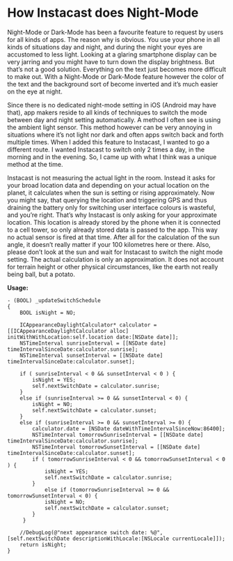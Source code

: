 # How Instacast does Night-Mode

Night-Mode or Dark-Mode has been a favourite feature to request by users for all kinds of apps. The reason why is obvious. You use your phone in all kinds of situations day and night, and during the night your eyes are accustomed to less light. Looking at a glaring smartphone display can be very jarring and you might have to turn down the display brightness. But that’s not a good solution. Everything on the text just becomes more difficult to make out. With a Night-Mode or Dark-Mode feature however the color of the text and the background sort of become inverted and it’s much easier on the eye at night.

Since there is no dedicated night-mode setting in iOS (Android may have that), app makers reside to all kinds of techniques to switch the mode between day and night setting automatically. A method I often see is using the ambient light sensor. This method however can be very annoying in situations where it’s not light nor dark and often apps switch back and forth multiple times. When I added this feature to Instacast, I wanted to go a different route. I wanted Instacast to switch only 2 times a day, in the morning and in the evening. So, I came up with what I think was a unique method at the time.

Instacast is not measuring the actual light in the room. Instead it asks for your broad location data and depending on your actual location on the planet, it calculates when the sun is setting or rising approximately. Now you might say, that querying the location and triggering GPS and thus draining the battery only for switching user interface colours is wasteful, and you’re right. That’s why Instacast is only asking for your approximate location. This location is already stored by the phone when it is connected to a cell tower, so only already stored data is passed to the app. This way no actual sensor is fired at that time. After all for the calculation of the sun angle, it doesn’t really matter if your 100 kilometres here or there. Also, please don’t look at the sun and wait for Instacast to switch the night mode setting. The actual calculation is only an approximation. It does not account for terrain height or other physical circumstances, like the earth not really being ball, but a potato.

**Usage:**

    - (BOOL) _updateSwitchSchedule
    {
        BOOL isNight = NO;
    
        ICAppearanceDaylightCalculator* calculator = [[ICAppearanceDaylightCalculator alloc] initWithWithLocation:self.location date:[NSDate date]];
        NSTimeInterval sunriseInterval = [[NSDate date] timeIntervalSinceDate:calculator.sunrise];
        NSTimeInterval sunsetInterval = [[NSDate date] timeIntervalSinceDate:calculator.sunset];
	
        if ( sunriseInterval < 0 && sunsetInterval < 0 ) {
            isNight = YES;
            self.nextSwitchDate = calculator.sunrise;
        }
        else if (sunriseInterval >= 0 && sunsetInterval < 0) {
            isNight = NO;
            self.nextSwitchDate = calculator.sunset;
        }
        else if (sunriseInterval >= 0 && sunsetInterval >= 0) {
            calculator.date = [NSDate dateWithTimeIntervalSinceNow:86400];
            NSTimeInterval tomorrowSunriseInterval = [[NSDate date] timeIntervalSinceDate:calculator.sunrise];
            NSTimeInterval tomorrowSunsetInterval = [[NSDate date] timeIntervalSinceDate:calculator.sunset];
            if ( tomorrowSunriseInterval < 0 && tomorrowSunsetInterval < 0 ) {
                isNight = YES;
                self.nextSwitchDate = calculator.sunrise;
            }
                else if (tomorrowSunriseInterval >= 0 && tomorrowSunsetInterval < 0) {
                isNight = NO;
                self.nextSwitchDate = calculator.sunset;
            }
         }
    
        //DebugLog(@"next appearance switch date: %@", [self.nextSwitchDate descriptionWithLocale:[NSLocale currentLocale]]);
        return isNight;
    }
